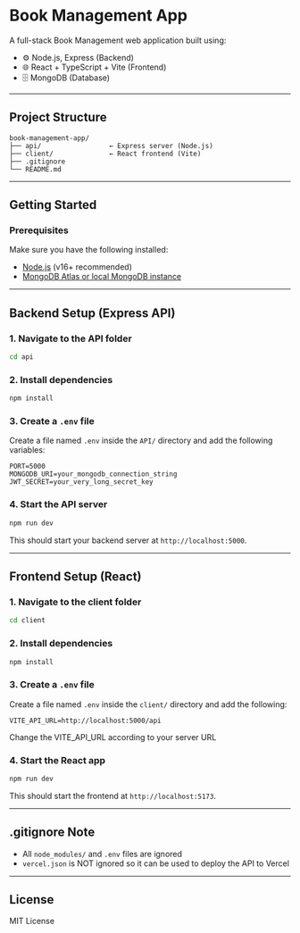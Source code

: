 # Book Management App

A full-stack Book Management web application built using:

- ⚙️ Node.js, Express (Backend)
- 🌐 React + TypeScript + Vite (Frontend)
- 🗄 MongoDB (Database)

---

## Project Structure

```
book-management-app/
├── api/                 ← Express server (Node.js)
├── client/              ← React frontend (Vite)
├── .gitignore
└── README.md
```

---

## Getting Started

### Prerequisites

Make sure you have the following installed:

- [Node.js](https://nodejs.org/) (v16+ recommended)
- [MongoDB Atlas or local MongoDB instance](https://www.mongodb.com/cloud/atlas)

---

## Backend Setup (Express API)

### 1. Navigate to the API folder

```bash
cd api
```

### 2. Install dependencies

```bash
npm install
```

### 3. Create a `.env` file

Create a file named `.env` inside the `API/` directory and add the following variables:

```env
PORT=5000
MONGODB_URI=your_mongodb_connection_string
JWT_SECRET=your_very_long_secret_key
```

### 4. Start the API server

```bash
npm run dev
```

This should start your backend server at `http://localhost:5000`.

---

## Frontend Setup (React)

### 1. Navigate to the client folder

```bash
cd client
```

### 2. Install dependencies

```bash
npm install
```

### 3. Create a `.env` file

Create a file named `.env` inside the `client/` directory and add the following:

```env
VITE_API_URL=http://localhost:5000/api
```
Change the VITE_API_URL according to your server URL

### 4. Start the React app

```bash
npm run dev
```

This should start the frontend at `http://localhost:5173`.

---

## .gitignore Note

- All `node_modules/` and `.env` files are ignored
- `vercel.json` is NOT ignored so it can be used to deploy the API to Vercel

---

## License

MIT License
